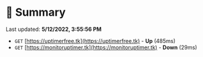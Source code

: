 # 📖 Summary
Last updated: **5/12/2022, 3:55:56 PM**

- `GET` [https://uptimerfree.tk](https://uptimerfree.tk) - **Up** (485ms)
- `GET` [https://monitoruptimer.tk](https://monitoruptimer.tk) - **Down** (29ms)
